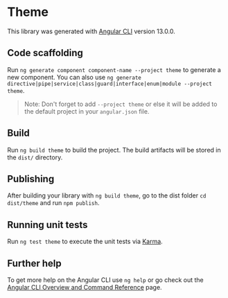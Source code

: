 # Theme

This library was generated with [Angular CLI](https://github.com/angular/angular-cli) version 13.0.0.

## Code scaffolding

Run `ng generate component component-name --project theme` to generate a new component. You can also use `ng generate directive|pipe|service|class|guard|interface|enum|module --project theme`.
> Note: Don't forget to add `--project theme` or else it will be added to the default project in your `angular.json` file. 

## Build

Run `ng build theme` to build the project. The build artifacts will be stored in the `dist/` directory.

## Publishing

After building your library with `ng build theme`, go to the dist folder `cd dist/theme` and run `npm publish`.

## Running unit tests

Run `ng test theme` to execute the unit tests via [Karma](https://karma-runner.github.io).

## Further help

To get more help on the Angular CLI use `ng help` or go check out the [Angular CLI Overview and Command Reference](https://angular.io/cli) page.

